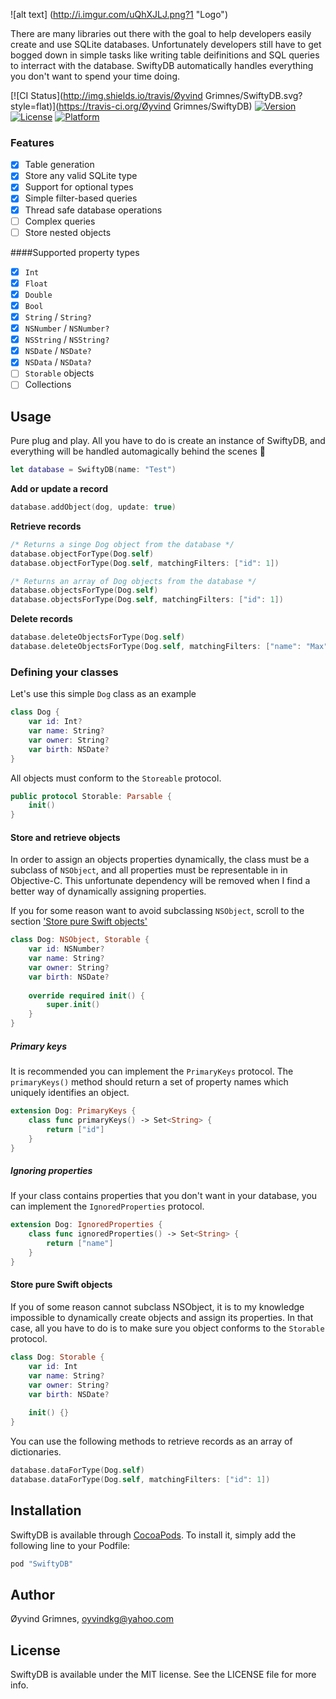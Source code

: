 ![alt text] (http://i.imgur.com/uQhXJLJ.png?1 "Logo")

There are many libraries out there with the goal to help developers easily create and use SQLite databases. 
Unfortunately developers still have to get bogged down in simple tasks like writing table deifinitions 
and SQL queries to interract with the database. SwiftyDB automatically handles everything you don't want to spend your time doing.

[![CI Status](http://img.shields.io/travis/Øyvind Grimnes/SwiftyDB.svg?style=flat)](https://travis-ci.org/Øyvind Grimnes/SwiftyDB)
[![Version](https://img.shields.io/cocoapods/v/SwiftyDB.svg?style=flat)](http://cocoapods.org/pods/SwiftyDB)
[![License](https://img.shields.io/cocoapods/l/SwiftyDB.svg?style=flat)](http://cocoapods.org/pods/SwiftyDB)
[![Platform](https://img.shields.io/cocoapods/p/SwiftyDB.svg?style=flat)](http://cocoapods.org/pods/SwiftyDB)

### Features
- [x] Table generation
- [x] Store any valid SQLite type
- [x] Support for optional types
- [x] Simple filter-based queries
- [x] Thread safe database operations
- [ ] Complex queries
- [ ] Store nested objects

####Supported property types
- [x] `Int`
- [x] `Float`
- [x] `Double`
- [x] `Bool`
- [x] `String` / `String?`
- [x] `NSNumber` / `NSNumber?`
- [x] `NSString` / `NSString?`
- [x] `NSDate` / `NSDate?`
- [x] `NSData` / `NSData?`
- [ ] `Storable` objects
- [ ] Collections

## Usage
Pure plug and play. All you have to do is create an instance of SwiftyDB, and everything will be handled automagically behind the scenes 🎩

```Swift
let database = SwiftyDB(name: "Test")
```
**Add or update a record**
```Swift
database.addObject(dog, update: true)
````

**Retrieve records**
```Swift
/* Returns a singe Dog object from the database */
database.objectForType(Dog.self)
database.objectForType(Dog.self, matchingFilters: ["id": 1])

/* Returns an array of Dog objects from the database */
database.objectsForType(Dog.self)
database.objectsForType(Dog.self, matchingFilters: ["id": 1])
````

**Delete records**
```Swift
database.deleteObjectsForType(Dog.self)
database.deleteObjectsForType(Dog.self, matchingFilters: ["name": "Max"])
```

### Defining your classes
Let's use this simple `Dog` class as an example

```Swift
class Dog {
    var id: Int?
    var name: String?
    var owner: String?
    var birth: NSDate?
}
```

All objects must conform to the `Storeable` protocol.

```Swift
public protocol Storable: Parsable {
    init()
}
```

#### Store and retrieve objects
In order to assign an objects properties dynamically, the class must be a subclass of `NSObject`, and all properties must be representable in in Objective-C. This unfortunate dependency will be removed when I find a better way of dynamically assigning properties.

If you for some reason want to avoid subclassing `NSObject`, scroll to the section ['Store pure Swift objects'](#storePureSwiftObjects)

```Swift
class Dog: NSObject, Storable {
    var id: NSNumber?
    var name: String?
    var owner: String?
    var birth: NSDate?
    
    override required init() {
        super.init()
    }
}
```

##### Primary keys
It is recommended you can implement the `PrimaryKeys` protocol. The `primaryKeys()` method should return a set of property names which uniquely identifies an object.

```Swift
extension Dog: PrimaryKeys {
    class func primaryKeys() -> Set<String> {
        return ["id"]
    }
}
```

##### Ignoring properties
If your class contains properties that you don't want in your database, you can implement the `IgnoredProperties` protocol.

```Swift
extension Dog: IgnoredProperties {
    class func ignoredProperties() -> Set<String> {
        return ["name"]
    }
}
```

#### <a name="storePureSwiftObjects">Store pure Swift objects</a>

If you of some reason cannot subclass NSObject, it is to my knowledge impossible to dynamically create objects and assign its properties. In that case, all you have to do is to make sure you object conforms to the `Storable` protocol. 

```Swift
class Dog: Storable {
    var id: Int
    var name: String?
    var owner: String?
    var birth: NSDate?
    
    init() {}
}
```

You can use the following methods to retrieve records as an array of dictionaries. 

```Swift
database.dataForType(Dog.self)
database.dataForType(Dog.self, matchingFilters: ["id": 1])
````

## Installation

SwiftyDB is available through [CocoaPods](http://cocoapods.org). To install
it, simply add the following line to your Podfile:

```ruby
pod "SwiftyDB"
```

## Author

Øyvind Grimnes, oyvindkg@yahoo.com

## License

SwiftyDB is available under the MIT license. See the LICENSE file for more info.

